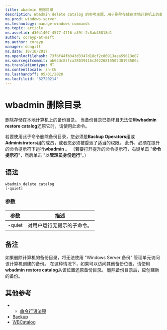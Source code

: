 ```yaml
---
title: wbadmin 删除目录
description: Wbadmin delete catalog 的参考主题，用于删除存储在本地计算机上的备份目录。
ms.prod: windows-server
ms.technology: manage-windows-commands
ms.topic: article
ms.assetid: d3041407-4577-4716-a39f-2c8ab48818d1
author: coreyp-at-msft
ms.author: coreyp
manager: dongill
ms.date: 10/16/2017
ms.openlocfilehash: 73f6f44fb343d3347d18cf2c86913aea59613e07
ms.sourcegitcommit: ab64dc83fca28039416c26226815502d0193500c
ms.translationtype: MT
ms.contentlocale: zh-CN
ms.lasthandoff: 05/01/2020
ms.locfileid: "82720214"
---
```

# <a name="wbadmin-delete-catalog"></a>wbadmin 删除目录



删除存储在本地计算机上的备份目录。 当备份目录已损坏且无法使用**wbadmin restore catalog**还原它时，请使用此命令。

若要使用此子命令删除备份目录，您必须是**Backup Operators**组或**Administrators**组的成员，或者您必须被委派了适当的权限。 此外，必须在提升的命令提示符下运行**wbadmin** 。 （若要打开提升的命令提示符，右键单击 "**命令提示符**"，然后单击 "以**管理员身份运行**"。）

## <a name="syntax"></a>语法

```
wbadmin delete catalog
[-quiet]
```

### <a name="parameters"></a>参数

|参数|描述|
|---------|-----------|
|-quiet|对用户运行无提示的子命令。|

## <a name="remarks"></a>备注

如果删除计算机的备份目录，将无法使用 "Windows Server 备份" 管理单元访问该计算机创建的备份。 在这种情况下，如果可以访问其他备份位置，请使用**wbadmin restore catalog**从该位置还原备份目录。 删除备份目录后，应创建新的备份。

## <a name="additional-references"></a>其他参考

-   - [命令行语法项](command-line-syntax-key.md)
-   [Backup](wbadmin.md)
-   [WBCatalog](https://technet.microsoft.com/library/jj902445.aspx)